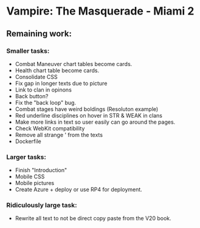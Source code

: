 # Vampire: The Masquerade - Miami 2

## Remaining work:
### Smaller tasks:
- Combat Maneuver chart tables become cards.
- Health chart table become cards.
- Consolidate CSS
- Fix gap in longer texts due to picture
- Link to clan in opinons
- Back button?
- Fix the "back loop" bug.
- Combat stages have weird boldings (Resoluton example)
- Red underline disciplines on hover in STR & WEAK in clans
- Make more links in text so user easily can go around the pages.
- Check WebKit compatibility
- Remove all strange ' from the texts
- Dockerfile
### Larger tasks:
- Finish "Introduction"
- Mobile CSS
- Mobile pictures
- Create Azure + deploy or use RP4 for deployment.
### Ridiculously large task:
- Rewrite all text to not be direct copy paste from the V20 book.
